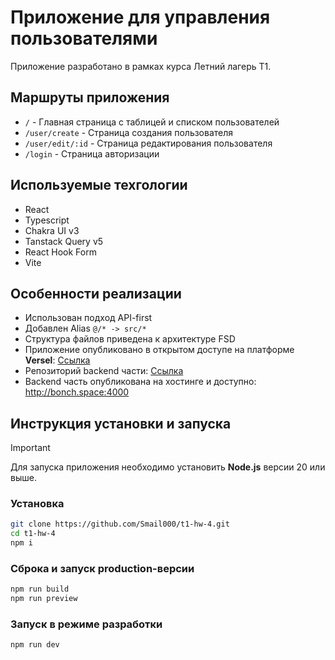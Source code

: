 
# Приложение для управления пользователями

Приложение разработано в рамках курса Летний лагерь T1.

## Маршруты приложения

- `/` - Главная страница с таблицей и списком пользователей
- `/user/create` - Страница создания пользователя
- `/user/edit/:id` - Страница редактирования пользователя
- `/login` - Страница авторизации

## Используемые техгологии

- React
- Typescript
- Chakra UI v3
- Tanstack Query v5
- React Hook Form
- Vite

## Особенности реализации

- Использован подход API-first
- Добавлен Alias `@/* -> src/*`
- Структура файлов приведена к архитектуре FSD
- Приложение опубликовано в открытом доступе на платформе **Versel**: [Ссылка](вставить_ссылку)
- Репозиторий backend части: [Ссылка](https://github.com/Pardeg/forms-server)
- Backend часть опубликована на хостинге и доступно: <http://bonch.space:4000>

## Инструкция установки и запуска

> [!important]
> Для запуска приложения необходимо установить **Node.js** версии 20 или выше.

### Установка

```bash
git clone https://github.com/Smail000/t1-hw-4.git
cd t1-hw-4
npm i
```

### Сброка и запуск production-версии

```bash
npm run build
npm run preview
```

### Запуск в режиме разработки

```bash
npm run dev
```
